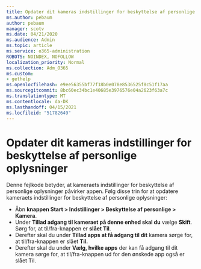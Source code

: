 ```yaml
---
title: Opdater dit kameras indstillinger for beskyttelse af personlige oplysninger
ms.author: pebaum
author: pebaum
manager: scotv
ms.date: 04/21/2020
ms.audience: Admin
ms.topic: article
ms.service: o365-administration
ROBOTS: NOINDEX, NOFOLLOW
localization_priority: Normal
ms.collection: Adm_O365
ms.custom:
- gethelp
ms.openlocfilehash: e9ee56355bf77f18b0e078e8536525f8c51f17aa
ms.sourcegitcommit: 8bc60ec34bc1e40685e3976576e04a2623f63a7c
ms.translationtype: MT
ms.contentlocale: da-DK
ms.lasthandoff: 04/15/2021
ms.locfileid: "51782649"
---
```

# <a name="update-your-cameras-privacy-settings"></a>Opdater dit kameras indstillinger for beskyttelse af personlige oplysninger

Denne fejlkode betyder, at kameraets indstillinger for beskyttelse af personlige oplysninger påvirker appen. Følg disse trin for at opdatere kameraets indstillinger for beskyttelse af personlige oplysninger:

- Åbn **knappen Start > Indstillinger > Beskyttelse af personlige > Kamera**.
- Under **Tillad adgang til kameraet på denne enhed skal du** vælge **Skift**. Sørg for, at til/fra-knappen er **slået Til**.
- Derefter skal du under **Tillad apps at få adgang til dit** kamera sørge for, at til/fra-knappen er slået **Til.**
- Derefter skal du under **Vælg, hvilke apps** der kan få adgang til dit kamera sørge for, at til/fra-knappen ud for den ønskede app også er slået Til.
